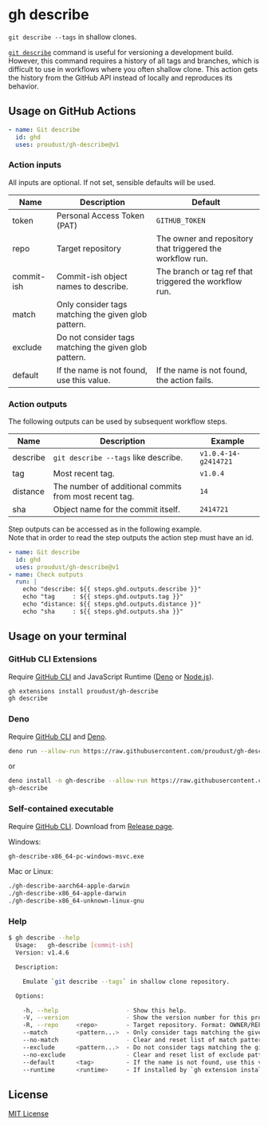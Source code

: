 # gh describe

`git describe --tags` in shallow clones.

[`git describe`](https://git-scm.com/docs/git-describe) command is useful for versioning a
development build. However, this command requires a history of all tags and branches, which is
difficult to use in workflows where you often shallow clone. This action gets the history from the
GitHub API instead of locally and reproduces its behavior.

## Usage on GitHub Actions

```yml
- name: Git describe
  id: ghd
  uses: proudust/gh-describe@v1
```

### Action inputs

All inputs are optional. If not set, sensible defaults will be used.

| Name       | Description                                           | Default                                                   |
| ---------- | ----------------------------------------------------- | --------------------------------------------------------- |
| token      | Personal Access Token (PAT)                           | `GITHUB_TOKEN`                                            |
| repo       | Target repository                                     | The owner and repository that triggered the workflow run. |
| commit-ish | Commit-ish object names to describe.                  | The branch or tag ref that triggered the workflow run.    |
| match      | Only consider tags matching the given glob pattern.   |                                                           |
| exclude    | Do not consider tags matching the given glob pattern. |                                                           |
| default    | If the name is not found, use this value.             | If the name is not found, the action fails.               |

### Action outputs

The following outputs can be used by subsequent workflow steps.

| Name     | Description                                            | Example              |
| -------- | ------------------------------------------------------ | -------------------- |
| describe | `git describe --tags` like describe.                   | `v1.0.4-14-g2414721` |
| tag      | Most recent tag.                                       | `v1.0.4`             |
| distance | The number of additional commits from most recent tag. | `14`                 |
| sha      | Object name for the commit itself.                     | `2414721`            |

Step outputs can be accessed as in the following example.\
Note that in order to read the step outputs the action step must have an id.

```yml
- name: Git describe
  id: ghd
  uses: proudust/gh-describe@v1
- name: Check outputs
  run: |
    echo "describe: ${{ steps.ghd.outputs.describe }}"
    echo "tag     : ${{ steps.ghd.outputs.tag }}"
    echo "distance: ${{ steps.ghd.outputs.distance }}"
    echo "sha     : ${{ steps.ghd.outputs.sha }}"
```

## Usage on your terminal

### GitHub CLI Extensions

Require [GitHub CLI](https://github.com/cli/cli#installation) and JavaScript Runtime
([Deno](https://deno.land/#installation) or [Node.js](https://nodejs.org/)).

```sh
gh extensions install proudust/gh-describe
gh describe
```

### Deno

Require [GitHub CLI](https://github.com/cli/cli#installation) and
[Deno](https://deno.land/#installation).

```sh
deno run --allow-run https://raw.githubusercontent.com/proudust/gh-describe/v1.4.6/cli/main.ts
```

or

```sh
deno install -n gh-describe --allow-run https://raw.githubusercontent.com/proudust/gh-describe/v1.4.6/cli/main.ts
gh-describe
```

### Self-contained executable

Require [GitHub CLI](https://github.com/cli/cli#installation). Download from
[Release page](https://github.com/proudust/gh-describe/releases/latest).

Windows:

```cmd
gh-describe-x86_64-pc-windows-msvc.exe
```

Mac or Linux:

```sh
./gh-describe-aarch64-apple-darwin
./gh-describe-x86_64-apple-darwin
./gh-describe-x86_64-unknown-linux-gnu
```

### Help

```sh
$ gh describe --help
  Usage:   gh-describe [commit-ish]
  Version: v1.4.6

  Description:

    Emulate `git describe --tags` in shallow clone repository.

  Options:

    -h, --help                   - Show this help.                                                                                     
    -V, --version                - Show the version number for this program.                                                           
    -R, --repo     <repo>        - Target repository. Format: OWNER/REPO                                                               
    --match        <pattern...>  - Only consider tags matching the given glob pattern.                                                 
    --no-match                   - Clear and reset list of match pattern.                                                              
    --exclude      <pattern...>  - Do not consider tags matching the given glob pattern.                                               
    --no-exclude                 - Clear and reset list of exclude pattern.                                                            
    --default      <tag>         - If the name is not found, use this value.                                                           
    --runtime      <runtime>     - If installed by `gh extension install`, can specify the execution runtime.  (Values: "deno", "node")
```

## License

[MIT License](LICENSE)
